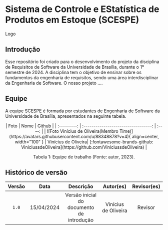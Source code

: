# Sistema de Controle e EStatística de Produtos em Estoque (SCESPE)

Logo

## Introdução
Esse repositório foi criado para o desenvolvimento do projeto da disciplina de Requisitos de Software da Universidade de Brasília, durante o 1º semestre de 2024. A disciplina tem o objetivo de ensinar sobre os fundamentos da engenharia de requisitos, sendo uma área interdisciplinar da Engenharia de Software. O nosso projeto ....

## Equipe
A equipe SCESPE é formada por estudantes de Engenharia de Software da Universidade de Brasília, apresentados na seguinte tabela.

<center>
| Foto        | Nome                                 | Github |
| :---------: | :----------------------------------: | :----: |
| ![Foto Vinícius de Oliveira(Membro Time)](https://avatars.githubusercontent.com/u/88348878?v=4){ align=center, width="100" } | Vinícius de Oliveira| [:fontawesome-brands-github: ViniciussdeOliveira](https://github.com/ViniciussdeOliveira) |
</center>

<div style="text-align: center">
<p> Tabela 1: Equipe de trabalho (Fonte: autor, 2023).</p>
</div>

## Histórico de versão
| Versão | Data | Descrição | Autor(es) | Revisor(es) |
| :----: | :--: | :-------: | :-------: | :---------: |
| `1.0` | 15/04/2024 | Versão inicial do documento de introdução | Vinícius de Oliveira | Revisor |